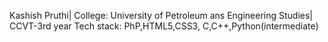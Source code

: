 Kashish Pruthi| College: University of Petroleum ans Engineering Studies| CCVT-3rd year
Tech stack: PhP,HTML5,CSS3, C,C++,Python(intermediate) 